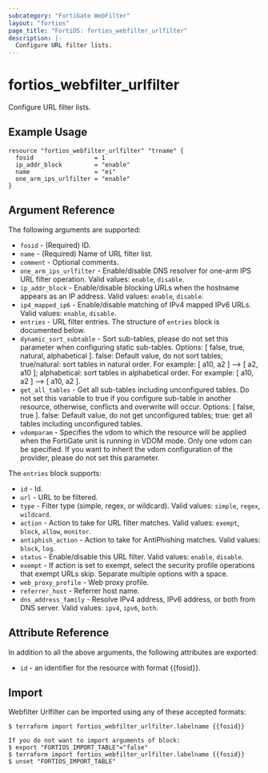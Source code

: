 ```yaml
---
subcategory: "FortiGate WebFilter"
layout: "fortios"
page_title: "FortiOS: fortios_webfilter_urlfilter"
description: |-
  Configure URL filter lists.
---
```


# fortios_webfilter_urlfilter
Configure URL filter lists.

## Example Usage

```hcl
resource "fortios_webfilter_urlfilter" "trname" {
  fosid                 = 1
  ip_addr_block         = "enable"
  name                  = "ei"
  one_arm_ips_urlfilter = "enable"
}
```

## Argument Reference

The following arguments are supported:

* `fosid` - (Required) ID.
* `name` - (Required) Name of URL filter list.
* `comment` - Optional comments.
* `one_arm_ips_urlfilter` - Enable/disable DNS resolver for one-arm IPS URL filter operation. Valid values: `enable`, `disable`.
* `ip_addr_block` - Enable/disable blocking URLs when the hostname appears as an IP address. Valid values: `enable`, `disable`.
* `ip4_mapped_ip6` - Enable/disable matching of IPv4 mapped IPv6 URLs. Valid values: `enable`, `disable`.
* `entries` - URL filter entries. The structure of `entries` block is documented below.
* `dynamic_sort_subtable` - Sort sub-tables, please do not set this parameter when configuring static sub-tables. Options: [ false, true, natural, alphabetical ]. false: Default value, do not sort tables; true/natural: sort tables in natural order. For example: [ a10, a2 ] --> [ a2, a10 ]; alphabetical: sort tables in alphabetical order. For example: [ a10, a2 ] --> [ a10, a2 ].
* `get_all_tables` - Get all sub-tables including unconfigured tables. Do not set this variable to true if you configure sub-table in another resource, otherwise, conflicts and overwrite will occur. Options: [ false, true ]. false: Default value, do not get unconfigured tables; true: get all tables including unconfigured tables. 
* `vdomparam` - Specifies the vdom to which the resource will be applied when the FortiGate unit is running in VDOM mode. Only one vdom can be specified. If you want to inherit the vdom configuration of the provider, please do not set this parameter.

The `entries` block supports:

* `id` - Id.
* `url` - URL to be filtered.
* `type` - Filter type (simple, regex, or wildcard). Valid values: `simple`, `regex`, `wildcard`.
* `action` - Action to take for URL filter matches. Valid values: `exempt`, `block`, `allow`, `monitor`.
* `antiphish_action` - Action to take for AntiPhishing matches. Valid values: `block`, `log`.
* `status` - Enable/disable this URL filter. Valid values: `enable`, `disable`.
* `exempt` - If action is set to exempt, select the security profile operations that exempt URLs skip. Separate multiple options with a space.
* `web_proxy_profile` - Web proxy profile.
* `referrer_host` - Referrer host name.
* `dns_address_family` - Resolve IPv4 address, IPv6 address, or both from DNS server. Valid values: `ipv4`, `ipv6`, `both`.


## Attribute Reference

In addition to all the above arguments, the following attributes are exported:
* `id` - an identifier for the resource with format {{fosid}}.

## Import

Webfilter Urlfilter can be imported using any of these accepted formats:
```
$ terraform import fortios_webfilter_urlfilter.labelname {{fosid}}

If you do not want to import arguments of block:
$ export "FORTIOS_IMPORT_TABLE"="false"
$ terraform import fortios_webfilter_urlfilter.labelname {{fosid}}
$ unset "FORTIOS_IMPORT_TABLE"
```
